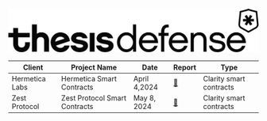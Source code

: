 ![](Content/images/logo/td_banner_black.svg)


| Client                     | Project Name |Date           | Report           | Type             | 
|----------------------------|---------------|--------------|------------------|-------------------|
|Hermetica Labs|  Hermetica Smart Contracts | April 4,2024  | [:page_facing_up:](PDFs/240405_Thesis_Defense-Hermetica_Labs_Hermetica_Smart_Contracts_Security_Audit_Report.pdf)| Clarity smart contracts|
|Zest Protocol| Zest Protocol Smart Contracts| May 8, 2024|[:page_facing_up:](PDFs/240509_Thesis_Defense-Zest_Protocol-Final_Audit_Report.pdf)| Clarity smart contracts|
